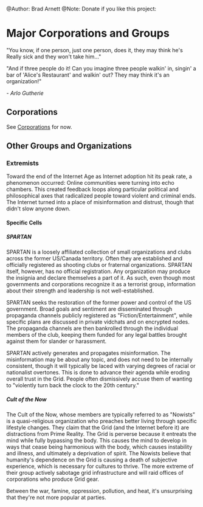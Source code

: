 @Author: Brad Arnett
@Note: Donate if you like this project:

# Major Corporations and Groups

"You know, if one person, just one person, does it, they may think he's 
Really sick and they won't take him..."

"And if three people do it! Can you imagine three people walkin' in, singin' a bar of 'Alice's Restaurant' and walkin' out? They may think it's an organization!"

*- Arlo Gutherie*

## Corporations

See [Corporations](corporations) for now.

## Other Groups and Organizations

### Extremists

Toward the end of the Internet Age as Internet adoption hit its peak rate, a phenomenon occurred:  Online communities were turning into echo chambers.  This created feedback loops along particular political and philosophical axes that radicalized people toward violent and criminal ends.  The Internet turned into a place of misinformation and distrust, though that didn't slow anyone down.

#### Specific Cells
##### SPARTAN

SPARTAN is a loosely affiliated collection of small organizations and clubs across the former US/Canada territory.  Often they are established and officially registered as shooting clubs or fraternal organizations.  SPARTAN itself, however, has no official registration.  Any organization may produce the insignia and declare themselves a part of it.  As such, even though most governments and corporations recognize it as a terrorist group, information about their strength and leadership is not well-established.

SPARTAN seeks the restoration of the former power and control of the US government.  Broad goals and sentiment are disseminated through propaganda channels publicly registered as "Fiction/Entertainment", while specific plans are discussed in private vidchats and on encrypted nodes.  The propaganda channels are then bankrolled through the individual members of the club, keeping them funded for any legal battles brought against them for slander or harassment.

SPARTAN actively generates and propagates misinformation.  The misinformation may be about any topic, and does not need to be internally consistent, though it will typically be laced with varying degrees of racial or nationalist overtones.  This is done to advance their agenda while eroding overall trust in the Grid.  People often dismissively accuse them of wanting to "violently turn back the clock to the 20th century."

##### Cult of the Now

The Cult of the Now, whose members are typically referred to as "Nowists" is a quasi-religious organization who preaches better living through specific lifestyle changes.  They claim that the Grid (and the Internet before it) are distractions from Prime Reality.  The Grid is perverse because it entreats the mind while fully bypassing the body.  This causes the mind to develop in ways that cease being harmonious with the body, which causes instability and illness, and ultimately a deprivation of spirit.  The Nowists believe that humanity's dependence on the Grid is causing a death of subjective experience, which is necessary for cultures to thrive.  The more extreme of their group actively sabotage grid infrastructure and will raid offices of corporations who produce Grid gear.

Between the war, famine, oppression, pollution, and heat, it's unsurprising that they're not more popular at parties.

